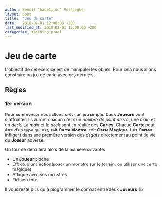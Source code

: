 ```yaml
---
author: Benoît "badetitou" Verhaeghe
layout: post
title:  "Jeu de carte"
date:   2018-02-01 12:00:00 +200
last_modified_at: 2018-02-01 12:00:00 +200
categories: teaching preel
---
```


# Jeu de carte

L'objectif de cet exercice est de manipuler les objets.
Pour cela nous allons construire un jeu de carte avec ces derniers.

## Règles

### 1er version

Pour commencer nous allons créer un jeu simple.
Deux **Joueurs** vont s'affronter.
Ils auront chacun d'eux un _nombre de point de vie_, une _main_ et un _deck_.
La _main_ et le _deck_ sont en réalité des **Cartes**.
Chaque **Carte** peut être d'un type qui est, soit **Carte Montre**, soit **Carte Magique**.
Les **Cartes** infligent dans une première version des _dégats_ directement au point de vie du
  **Joueur** adverse.

Un tour se déroulera alors de la manière suivante:
- Un **Joueur** pioche
- Effectue une action(poser un monstre sur le terrain, ou utiliser une carte magique)
- Attaque avec ses monstres
- Fini son tour

Il vous reste plus qu'à programmer le combat entre deux **Joueurs** :+1:
